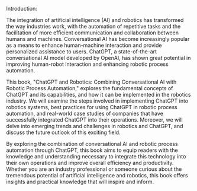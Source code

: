 Introduction:

The integration of artificial intelligence (AI) and robotics has transformed the way industries work, with the automation of repetitive tasks and the facilitation of more efficient communication and collaboration between humans and machines. Conversational AI has become increasingly popular as a means to enhance human-machine interaction and provide personalized assistance to users. ChatGPT, a state-of-the-art conversational AI model developed by OpenAI, has shown great potential in improving human-robot interaction and enhancing robotic process automation.

This book, "ChatGPT and Robotics: Combining Conversational AI with Robotic Process Automation," explores the fundamental concepts of ChatGPT and its capabilities, and how it can be implemented in the robotics industry. We will examine the steps involved in implementing ChatGPT into robotics systems, best practices for using ChatGPT in robotic process automation, and real-world case studies of companies that have successfully integrated ChatGPT into their operations. Moreover, we will delve into emerging trends and challenges in robotics and ChatGPT, and discuss the future outlook of this exciting field.

By exploring the combination of conversational AI and robotic process automation through ChatGPT, this book aims to equip readers with the knowledge and understanding necessary to integrate this technology into their own operations and improve overall efficiency and productivity. Whether you are an industry professional or someone curious about the tremendous potential of artificial intelligence and robotics, this book offers insights and practical knowledge that will inspire and inform.


